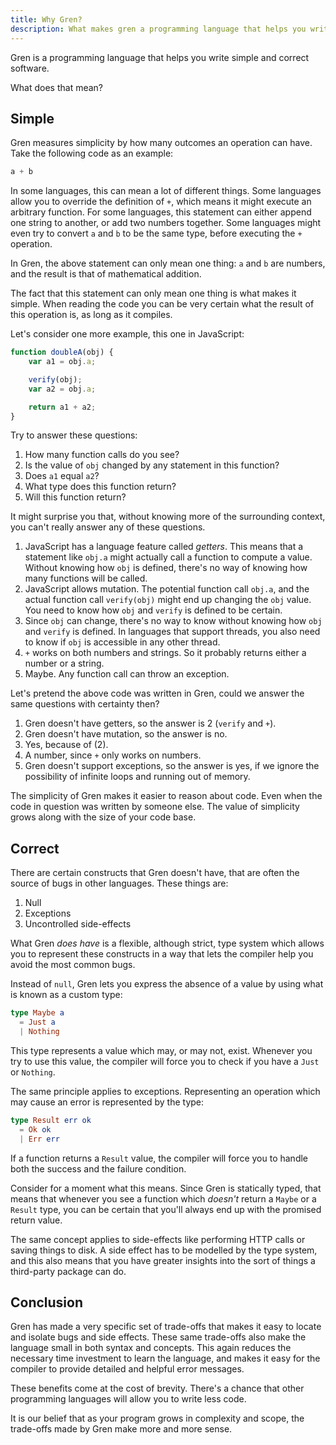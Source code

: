 ```yaml
---
title: Why Gren?
description: What makes gren a programming language that helps you write simple and correct software?
---
```


Gren is a programming language that helps you write simple and correct software.

What does that mean?

## Simple

Gren measures simplicity by how many outcomes an operation can have. Take the following code as an example:

```js
a + b
```

In some languages, this can mean a lot of different things. Some languages allow you to override the definition of `+`, which means it might execute an arbitrary function. For some languages, this statement can either append one string to another, or add two numbers together. Some languages might even try to convert `a` and `b` to be the same type, before executing the `+` operation.

In Gren, the above statement can only mean one thing: `a` and `b` are numbers, and the result is that of mathematical addition.

The fact that this statement can only mean one thing is what makes it simple. When reading the code you can be very certain what the result of this operation is, as long as it compiles.

Let's consider one more example, this one in JavaScript:

```js
function doubleA(obj) {
    var a1 = obj.a;

    verify(obj);
    var a2 = obj.a;

    return a1 + a2;
}
```

Try to answer these questions:

1. How many function calls do you see?
2. Is the value of `obj` changed by any statement in this function?
3. Does `a1` equal `a2`?
4. What type does this function return?
5. Will this function return?

It might surprise you that, without knowing more of the surrounding context, you can't really answer any of these questions.

1. JavaScript has a language feature called _getters_. This means that a statement like `obj.a` might actually call a function to compute a value. Without knowing how `obj` is defined, there's no way of knowing how many functions will be called.
2. JavaScript allows mutation. The potential function call `obj.a`, and the actual function call `verify(obj)` might end up changing the `obj` value. You need to know how `obj` and `verify` is defined to be certain.
3. Since `obj` can change, there's no way to know without knowing how `obj` and `verify` is defined. In languages that support threads, you also need to know if `obj` is accessible in any other thread.
4. `+` works on both numbers and strings. So it probably returns either a number or a string.
5. Maybe. Any function call can throw an exception.

Let's pretend the above code was written in Gren, could we answer the same questions with certainty then?

1. Gren doesn't have getters, so the answer is 2 (`verify` and `+`).
2. Gren doesn't have mutation, so the answer is no.
3. Yes, because of (2).
4. A number, since `+` only works on numbers.
5. Gren doesn't support exceptions, so the answer is yes, if we ignore the possibility of infinite loops and running out of memory.

The simplicity of Gren makes it easier to reason about code. Even when the code in question was written by someone else. The value of simplicity grows along with the size of your code base.

## Correct

There are certain constructs that Gren doesn't have, that are often the source of bugs in other languages. These things are:

1. Null
2. Exceptions
3. Uncontrolled side-effects

What Gren _does have_ is a flexible, although strict, type system which allows you to represent these constructs in a way that lets the compiler help you avoid the most common bugs.

Instead of `null`, Gren lets you express the absence of a value by using what is known as a custom type:

```elm
type Maybe a
  = Just a
  | Nothing
```

This type represents a value which may, or may not, exist. Whenever you try to use this value, the compiler will force you to check if you have a `Just` or `Nothing`.

The same principle applies to exceptions. Representing an operation which may cause an error is represented by the type:

```elm
type Result err ok
  = Ok ok
  | Err err
```

If a function returns a `Result` value, the compiler will force you to handle both the success and the failure condition.

Consider for a moment what this means. Since Gren is statically typed, that means that whenever you see a function which _doesn't_ return a `Maybe` or a `Result` type, you can be certain that you'll always end up with the promised return value.

The same concept applies to side-effects like performing HTTP calls or saving things to disk. A side effect has to be modelled by the type system, and this also means that you have greater insights into the sort of things a third-party package can do.

## Conclusion

Gren has made a very specific set of trade-offs that makes it easy to locate and isolate bugs and side effects. These same trade-offs also make the language small in both syntax and concepts. This again reduces the necessary time investment to learn the language, and makes it easy for the compiler to provide detailed and helpful error messages.

These benefits come at the cost of brevity. There's a chance that other programming languages will allow you to write less code.

It is our belief that as your program grows in complexity and scope, the trade-offs made by Gren make more and more sense.
